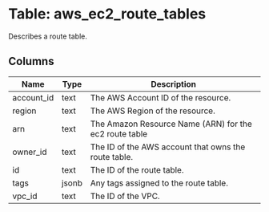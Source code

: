 
# Table: aws_ec2_route_tables
Describes a route table.
## Columns
| Name        | Type           | Description  |
| ------------- | ------------- | -----  |
|account_id|text|The AWS Account ID of the resource.|
|region|text|The AWS Region of the resource.|
|arn|text|The Amazon Resource Name (ARN) for the ec2 route table|
|owner_id|text|The ID of the AWS account that owns the route table.|
|id|text|The ID of the route table.|
|tags|jsonb|Any tags assigned to the route table.|
|vpc_id|text|The ID of the VPC.|
